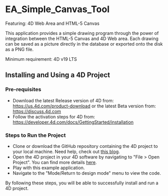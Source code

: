 # EA_Simple_Canvas_Tool
Featuring: 4D Web Area and HTML-5 Canvas

This application provides a simple drawing program through the power of integration between the HTML-5 Canvas and 4D Web area. Each drawing can be saved as a picture directly in the database or exported onto the disk as a PNG file.

Minimum requirement: 4D v19 LTS

## Installing and Using a 4D Project

### Pre-requisites

* Download the latest Release version of 4D from: https://us.4d.com/product-download or the latest Beta version from: https://discuss.4d.com
* Follow the activation steps for 4D from: https://developer.4d.com/docs/GettingStarted/installation

### Steps to Run the Project

* Clone or download the GitHub repository containing the 4D project to your local machine. Need help, check out [this blog](https://blog.4d.com/github-4d-depot/).
* Open the 4D project in your 4D software by navigating to "File > Open Project".  You can find more details [here](https://developer.4d.com/docs/GettingStarted/creating#opening-a-project).
* Play with this example application.
* Navigate to the "Mode/Return to design mode" menu to view the code.

By following these steps, you will be able to successfully install and run a 4D project.
